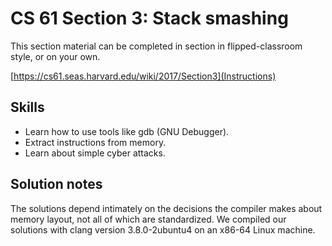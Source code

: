 CS 61 Section 3: Stack smashing
===============================

This section material can be completed in section in flipped-classroom style,
or on your own.

[https://cs61.seas.harvard.edu/wiki/2017/Section3](Instructions)


Skills
------
* Learn how to use tools like gdb (GNU Debugger).
* Extract instructions from memory.
* Learn about simple cyber attacks.


Solution notes
--------------
The solutions depend intimately on the decisions the compiler makes
about memory layout, not all of which are standardized. We compiled
our solutions with clang version 3.8.0-2ubuntu4 on an x86-64 Linux
machine.
